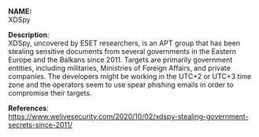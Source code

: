 **NAME:**  
XDSpy

 
**Description**:   
XDSpy, uncovered by ESET researchers, is an APT group that has been stealing sensitive documents from several governments in the Eastern Europe and the Balkans since 2011. Targets are primarily government entities, including militaries, Ministries of Foreign Affairs, and private companies. The developers might be working in the UTC+2 or UTC+3 time zone and the operators seem to use spear phishing emails in order to compromise their targets.

  
**References**:  
https://www.welivesecurity.com/2020/10/02/xdspy-stealing-government-secrets-since-2011/ 
